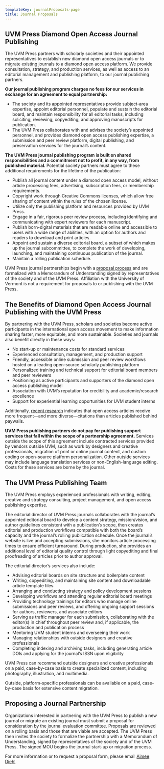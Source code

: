 ```yaml
---
templateKey: journalProposals-page
title: Journal Proposals
---
```

## UVM Press Diamond Open Access Journal Publishing

The UVM Press partners with scholarly societies and their appointed representatives to establish new diamond open access journals or to migrate existing journals to a diamond open access platform. We provide consultation, strategy, and production services, as well as access to an editorial management and publishing platform, to our journal publishing partners.

**Our journal publishing program charges no fees for our services in exchange for an agreement to equal partnership:**

* The society and its appointed representatives provide subject-area expertise, appoint editorial personnel, populate and sustain the editorial board, and maintain responsibility for all editorial tasks, including soliciting, reviewing, copyediting, and approving manuscripts for publication.
* The UVM Press collaborates with and advises the society’s appointed personnel, and provides diamond open access publishing expertise, a submission and peer review platform, digital publishing, and preservation services for the journal’s content.

**The UVM Press journal publishing program is built on shared responsibilities and a commitment not to profit, in any way, from published material.** Potential society partners must agree to these additional requirements for the lifetime of the publication:

* Publish all journal content under a diamond open access model, without article processing fees, advertising, subscription fees, or membership requirements.
* Copyright work through Creative Commons licenses, which allow free sharing of content within the rules of the chosen license.
* Utilize only the publishing platform and resources provided by UVM Press.
* Engage in a fair, rigorous peer review process, including identifying and communicating with expert reviewers for each manuscript.
* Publish born-digital materials that are readable online and accessible to users with a wide range of abilities, with an option for authors and readers to download and print articles.
* Appoint and sustain a diverse editorial board, a subset of which makes up the journal subcommittee, to complete the work of developing, launching, and maintaining continuous publication of the journal. 
* Maintain a rolling publication schedule.

UVM Press journal partnerships begin with a [proposal process](#proposal-process) and are formalized with a Memorandum of Understanding signed by representatives of the society and of the UVM Press. Affiliation with the University of Vermont is not a requirement for proposals to or publishing with the UVM Press.

## The Benefits of Diamond Open Access Journal Publishing with the UVM Press

By partnering with the UVM Press, scholars and societies become active participants in the international open access movement to make information sharing faster, more equitable, and more sustainable. Societies and journals also benefit directly in these ways:

* No start-up or maintenance costs for standard services
* Experienced consultation, management, and production support
* Friendly, accessible online submission and peer review workflows hosted on a leading open-source scholarly publishing platform
* Personalized training and technical support for editorial board members and peer reviewers
* Positioning as active participants and supporters of the diamond open access publishing model
* Association with UVM’s reputation for credibility and academic/research excellence
* Support for experiential learning opportunities for UVM student interns

Additionally, [recent research](https://link.springer.com/article/10.1007/s11192-023-04894-0) indicates that open access articles receive more frequent—and more diverse—citations than articles published behind paywalls.

**UVM Press publishing partners do not pay for publishing support services that fall within the scope of a partnership agreement.** Services outside the scope of this agreement include contracted services provided by vendors outside UVM, such as work by designers and creative professionals, migration of print or online journal content, and custom coding or open-source platform personalization. Other outside services may include language translation services or non-English-language editing. Costs for these services are borne by the journal.

## The UVM Press Publishing Team

The UVM Press employs experienced professionals with writing, editing, creative and strategy consulting, project management, and open access publishing expertise.

The editorial director of UVM Press journals collaborates with the journal’s appointed editorial board to develop a content strategy, mission/vision, and author guidelines consistent with a publication’s scope, then creates editorial and production workflows compatible with both the board’s capacity and the journal’s rolling publication schedule. Once the journal’s website is live and accepting submissions, she monitors article processing times to ensure efficient turnaround. During production, she provides an additional level of editorial quality control through light copyediting and final proofreading of articles prior to author approval.

The editorial director’s services also include:

* Advising editorial boards on site structure and boilerplate content
* Writing, copyediting, and maintaining site content and downloadable article template files
* Arranging and conducting strategy and policy development sessions
* Developing workflows and attending regular editorial board meetings
* Providing technology trainings for editors who manage online submissions and peer reviews, and offering ongoing support sessions for authors, reviewers, and associate editors 
* Serving as traffic manager for each submission, collaborating with the editor(s) in chief throughout peer review and, if applicable, the production and publication process
* Mentoring UVM student interns and overseeing their work
* Managing relationships with outside designers and creative professionals
* Completing indexing and archiving tasks, including generating article DOIs and applying for the journal’s ISSN upon eligibility

UVM Press can recommend outside designers and creative professionals on a paid, case-by-case basis to create specialized content, including photography, illustration, and multimedia. 

Outside, platform-specific professionals can be available on a paid, case-by-case basis for extensive content migration.

## Proposing a Journal Partnership

Organizations interested in partnering with the UVM Press to publish a new journal or migrate an existing journal must submit a proposal for consideration by the journal evaluation committee. Proposals are reviewed on a rolling basis and those that are viable are accepted. The UVM Press then invites the society to formalize the partnership with a Memorandum of Understanding, signed by representatives of the society and of the UVM Press. The signed MOU begins the journal start-up or migration process.

For more information or to request a proposal form, please email [Aimee Diehl](mailto:aimee.diehl@uvm.edu).